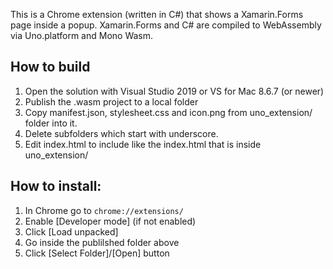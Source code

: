 This is a Chrome extension (written in C#) that shows a Xamarin.Forms page inside a popup. Xamarin.Forms and C# are compiled to WebAssembly via Uno.platform and Mono Wasm.

## How to build
1. Open the solution with Visual Studio 2019 or VS for Mac 8.6.7 (or newer)
1. Publish the .wasm project to a local folder
1. Copy manifest.json, stylesheet.css and icon.png from uno_extension/ folder into it.
1. Delete subfolders which start with underscore.
1. Edit index.html to include <link rel="stylesheet" type="text/css" href="./stylesheet.css" /> like the index.html that is inside uno_extension/

## How to install:
1. In Chrome go to `chrome://extensions/`
1. Enable [Developer mode] (if not enabled)
1. Click [Load unpacked]
1. Go inside the publilshed folder above
1. Click [Select Folder]/[Open] button
